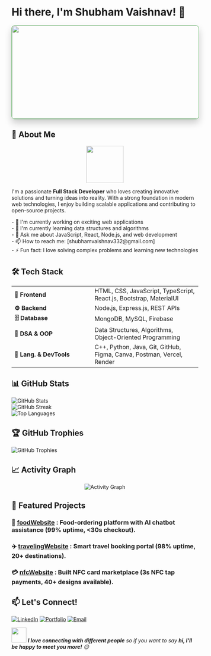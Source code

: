 # Hi there, I'm Shubham Vaishnav! 👋

<div align="start">
  <img src="https://media.giphy.com/media/SWoSkN6DxTszqIKEqv/giphy.gif" width="900" height="250" style="border-radius: 8px; box-shadow: 0 10px 20px rgba(0,0,0,0.2); border: 1px solid #4CAF50;"/>
</div>

## 🚀 About Me

<div align="center">
<img src="https://media.giphy.com/media/M9gbBd9nbDrOTu1Mqx/giphy.gif" width="100"/>
</div>

I'm a passionate **Full Stack Developer** who loves creating innovative solutions and turning ideas into reality. With a strong foundation in modern web technologies, I enjoy building scalable applications and contributing to open-source projects.

<div align="start">
    - 🔭 I'm currently working on exciting web applications<br>
    - 🌱 I'm currently learning data structures and algorithms<br>
    - 💬 Ask me about JavaScript, React, Node.js, and web development<br>
    - 📫 How to reach me: [shubhamvaishnav332@gmail.com]<br>
    - ⚡ Fun fact: I love solving complex problems and learning new technologies
</div>

## 🛠️ Tech Stack

<table align="start">
  <tr>
    <td align="start" width="200px">
      <b>🎨 Frontend</b>
    </td>
    <td>
      HTML, CSS, JavaScript, TypeScript, React.js, Bootstrap, MaterialUI
    </td>
  </tr>
  <tr>
    <td align="start" width="200px">
      <b>⚙️ Backend</b>
    </td>
    <td>
      Node.js, Express.js, REST APIs
    </td>
  </tr>
  <tr>
    <td align="start" width="200px">
      <b>🗄️ Database</b>
    </td>
    <td>
      MongoDB, MySQL, Firebase
    </td>
  </tr>
  <tr>
    <td align="start" width="200px">
      <b>🧠 DSA & OOP</b>
    </td>
    <td>
      Data Structures, Algorithms, Object-Oriented Programming
    </td>
  </tr>
  <tr>
    <td align="start" width="200px">
      <b>🔧 Lang. & DevTools</b>
    </td>
    <td>
      C++, Python, Java, Git, GitHub, Figma, Canva, Postman, Vercel, Render
    </td>
  </tr>
</table>

## 📊 GitHub Stats

<div align="start">
  <img src="https://github-readme-stats.vercel.app/api?username=Shubhamvaishnav18&show_icons=true&theme=radical&hide_border=true&count_private=true" alt="GitHub Stats" />
</div>

<div align="start">
  <img src="https://github-readme-streak-stats.herokuapp.com/?user=Shubhamvaishnav18&theme=radical&hide_border=true" alt="GitHub Streak" />
</div>

<div align="start">
  <img src="https://github-readme-stats.vercel.app/api/top-langs/?username=Shubhamvaishnav18&layout=compact&theme=radical&hide_border=true" alt="Top Languages" />
</div>

## 🏆 GitHub Trophies

<div align="start">
  <img src="https://github-profile-trophy.vercel.app/?username=Shubhamvaishnav18&theme=radical&no-frame=true&no-bg=false&margin-w=4" alt="GitHub Trophies" />
</div>

## 📈 Activity Graph

<div align="center">
  <img src="https://github-readme-activity-graph.vercel.app/graph?username=Shubhamvaishnav18&theme=react-dark&hide_border=true" alt="Activity Graph" />
</div>

## 🌟 Featured Projects

### 🍔 [foodWebsite](https://foodapp-frontend-qdcl.onrender.com/) : Food-ordering platform with AI chatbot assistance (99% uptime, <30s checkout).

### ✈️ [travelingWebsite](https://wanderlust-8f0r.onrender.com/listings) : Smart travel booking portal (98% uptime, 20+ destinations).

### 💳 [nfcWebsite](https://nfc-project-hdrf.vercel.app) : Built NFC card marketplace (3s NFC tap payments, 40+ designs available).

## 📫 Let's Connect!

<div align="start">
  
[![LinkedIn](https://img.shields.io/badge/LinkedIn-0077B5?style=for-the-badge&logo=linkedin&logoColor=white)](https://www.linkedin.com/in/shubham-vaishnav-2399742a3/)
[![Portfolio](https://img.shields.io/badge/Portfolio-FF5722?style=for-the-badge&logo=todoist&logoColor=white)](https://portfolio-virid-kappa-67.vercel.app/)
[![Email](https://img.shields.io/badge/Email-D14836?style=for-the-badge&logo=gmail&logoColor=white)](mailto:shubhamvaishnav332@gmail.com)

</div>

<div align="start">
  <img src="https://media.giphy.com/media/LnQjpWaON8nhr21vNW/giphy.gif" width="40"/> <em><b>I love connecting with different people</b> so if you want to say <b>hi, I'll be happy to meet you more!</b> 😊</em>
</div>

</div>
